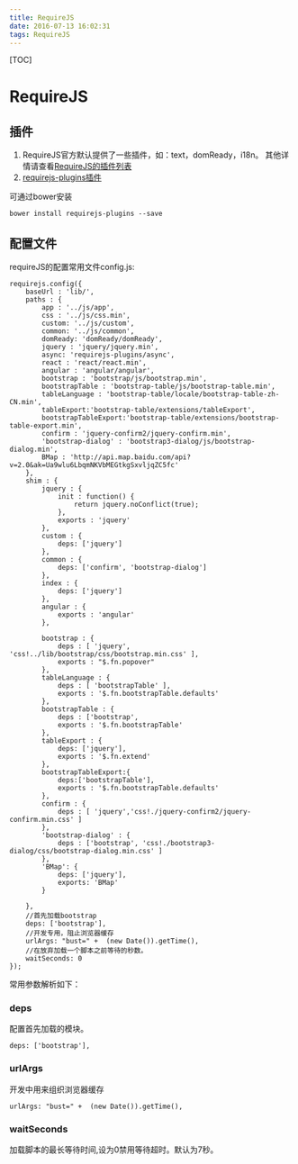 ```yaml
---
title: RequireJS
date: 2016-07-13 16:02:31
tags: RequireJS
---
```

[TOC]
# RequireJS
## 插件
1. RequireJS官方默认提供了一些插件，如：text，domReady，i18n。
其他详情请查看[RequireJS的插件列表][1]
2. [requirejs-plugins插件][2]

可通过bower安装

    bower install requirejs-plugins --save
## 配置文件
requireJS的配置常用文件config.js:

    requirejs.config({
        baseUrl : 'lib/',
        paths : {
        	app : '../js/app',
        	css : '../js/css.min',
        	custom: '../js/custom',
        	common: '../js/common',
        	domReady: 'domReady/domReady',
        	jquery : 'jquery/jquery.min',
        	async: 'requirejs-plugins/async',
        	react : 'react/react.min',
        	angular : 'angular/angular',
        	bootstrap : 'bootstrap/js/bootstrap.min',
        	bootstrapTable : 'bootstrap-table/js/bootstrap-table.min',
        	tableLanguage : 'bootstrap-table/locale/bootstrap-table-zh-CN.min',
        	tableExport:'bootstrap-table/extensions/tableExport',
        	bootstrapTableExport:'bootstrap-table/extensions/bootstrap-table-export.min',
        	confirm : 'jquery-confirm2/jquery-confirm.min',
        	'bootstrap-dialog' : 'bootstrap3-dialog/js/bootstrap-dialog.min',
        	BMap : 'http://api.map.baidu.com/api?v=2.0&ak=Ua9wlu6LbqmNKVbMEGtkgSxvljqZC5fc'
        },
        shim : {
        	jquery : {
        		init : function() {
        			return jquery.noConflict(true);
        		},
        		exports : 'jquery'
        	},
        	custom : {
        		deps: ['jquery']
        	},
        	common : {
        		deps: ['confirm', 'bootstrap-dialog']
        	},
        	index : {
        		deps: ['jquery']
        	},
        	angular : {
        		exports : 'angular'
        	},
        	
        	bootstrap : {
        		deps : [ 'jquery', 'css!../lib/bootstrap/css/bootstrap.min.css' ],
        		exports : "$.fn.popover"
        	},
        	tableLanguage : {
        		deps : [ 'bootstrapTable' ],
        		exports : '$.fn.bootstrapTable.defaults'
        	},
        	bootstrapTable : {
        		deps : ['bootstrap',
        		exports : '$.fn.bootstrapTable'
        	},
        	tableExport : {
        		deps: ['jquery'],
        		exports : '$.fn.extend'
        	},
        	bootstrapTableExport:{
        		deps:['bootstrapTable'],
        		exports : '$.fn.bootstrapTable.defaults'
        	},
        	confirm : {
        		deps : [ 'jquery','css!./jquery-confirm2/jquery-confirm.min.css' ]
        	},
        	'bootstrap-dialog' : {
        		deps : ['bootstrap', 'css!./bootstrap3-dialog/css/bootstrap-dialog.min.css' ]
        	},
        	'BMap': {
                deps: ['jquery'],
                exports: 'BMap'
            }
        	
        },
        //首先加载bootstrap
        deps: ['bootstrap'],
        //开发专用，阻止浏览器缓存
        urlArgs: "bust=" +  (new Date()).getTime(),
        //在放弃加载一个脚本之前等待的秒数。
        waitSeconds: 0
    });
常用参数解析如下：
### deps
配置首先加载的模块。

    deps: ['bootstrap'],
### urlArgs
开发中用来组织浏览器缓存

    urlArgs: "bust=" +  (new Date()).getTime(),
### waitSeconds
加载脚本的最长等待时间,设为0禁用等待超时。默认为7秒。
    
  [1]: https://github.com/requirejs/requirejs/wiki/Plugins
  [2]: https://github.com/millermedeiros/requirejs-plugins